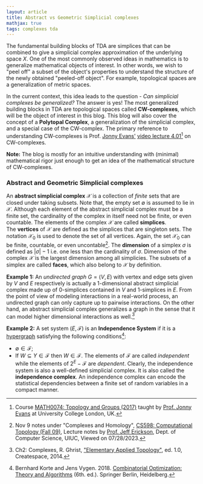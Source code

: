 ```yaml
---
layout: article
title: Abstract vs Geometric Simplicial complexes
mathjax: true
tags: complexes tda
---
```


The fundamental building blocks of TDA are simplices that can be combined to give a simplicial complex approximation of the underlying space $X$. One of the most commonly observed ideas in mathematics is to generalize mathematical objects of interest. In other words, we wish to "peel off" a subset of the object's properties to understand the structure of the newly obtained "peeled-off object". For example, topological spaces are a generalization of metric spaces. 

In the current context, this idea leads to the question - *Can simplicial complexes be generalized?* The answer is yes! The most generalized building blocks in TDA are topological spaces called **CW-complexes**, which will be the object of interest in this blog. This blog will also cover the concept of a **Polytopal Complex**, a generalization of the simplicial complex, and a special case of the CW-complex. The primary reference to understanding CW-complexes is Prof. [Jonny Evans'](http://jde27.uk/) [video lecture 4.01](https://www.homepages.ucl.ac.uk/~ucahjde/tg/html/cw-01.html)[^1] on CW-complexes.

**Note:** The blog is mostly for an intuitive understanding with (minimal) mathematical rigor just enough to get an idea of the mathematical structure of CW-complexes. 

### Abstract and Geometric Simplicial complexes
An **abstract simplicial complex** $\mathcal{X}$ is a collection of *finite* sets that are closed under taking subsets. Note that, the empty set $\emptyset$ is assumed to lie in $\mathcal{X}$. Although each element of the abstract simplicial complex must be a finite set, the cardinality of the complex in itself need not be finite, or even countable. The elements of the complex $\mathcal{X}$ are called **simplices**. \
The **vertices** of $\mathcal{X}$ are defined as the simplices that are singleton sets. The notation $\mathcal{X}_0$ is used to denote the set of all vertices. Again, the set $\mathcal{X}_0$ can be finite, countable, or even uncontable[^2]. The **dimension** of a simplex $\sigma$ is defined as $|\sigma| - 1$ i.e. one less than the cardinality of $\sigma$. Dimension of the complex $\mathcal{X}$ is the largest dimension among all simplicies. The subsets of a simplex are called **faces**, which also belong to $\mathcal{X}$ by definition. 

**Example 1:** An *undirected graph* $G = (V, E)$ with vertex and edge sets given by $V$ and $E$ respectively is actually a 1-dimensional abstract simplicial complex made up of 0-simplices contained in $V$ and 1-simplices in $E$. From the point of view of modeling interactions in a real-world process, an undirected graph can only capture up to pairwise interactions. On the other hand, an abstract simplicial complex generalizes a graph in the sense that it can model higher dimensional interactions as well.[^3]

**Example 2:** A set system $(E, \mathcal{F})$ is an **Independence System** if it is a [hypergraph](https://encyclopediaofmath.org/wiki/Hypergraph) satisfying the following conditions[^5]:
* $\emptyset \in \mathcal{F}$;
* If $W \subseteq Y \in \mathcal{F}$ then $W \in \mathcal{F}$.
The elements of $\mathcal{F}$ are called *independent* while the elements of $2^E-\mathcal{F}$ are *dependent*. Clearly, the independence system is also a well-defined simplicial complex. It is also called the **independence complex**. An independence complex can encode the statistical dependencies between a finite set of random variables in a compact manner.











[^1]: Course [MATH0074: Topology and Groups (2017)](https://www.homepages.ucl.ac.uk/~ucahjde/tg/html/index.html) taught by [Prof. Jonny Evans](http://jde27.uk/) at University College London, UK.
[^2]: Nov 9 notes under "Complexes and Homology", [CS598: Computational Topology (Fall 09)](https://jeffe.cs.illinois.edu/teaching/comptop/2009/schedule.html), Lecture notes by [Prof. Jeff Erickson](https://jeffe.cs.illinois.edu/index.html), Dept. of Computer Science, UIUC, Viewed on 07/28/2023.
[^3]: Ch2: Complexes, R. Ghrist, ["Elementary Applied Topology"](https://www2.math.upenn.edu/~ghrist/notes.html), ed. 1.0, Createspace, 2014.
[^4]: [Hypergraph](https://encyclopediaofmath.org/wiki/Hypergraph). Encyclopedia of Mathematics.
[^5]: Bernhard Korte and Jens Vygen. 2018. [Combinatorial Optimization: Theory and Algorithms](https://doi.org/10.1007/978-3-662-56039-6) (6th. ed.). Springer Berlin, Heidelberg.
